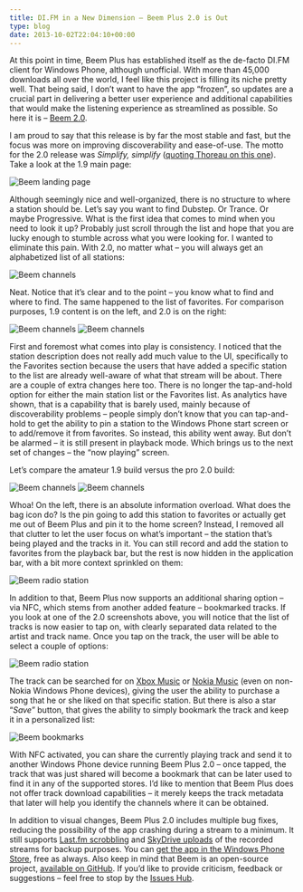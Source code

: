 ```yaml
---
title: DI.FM in a New Dimension – Beem Plus 2.0 is Out
type: blog
date: 2013-10-02T22:04:10+00:00
---
```


At this point in time, Beem Plus has established itself as the de-facto DI.FM client for Windows Phone, although unofficial. With more than 45,000 downloads all over the world, I feel like this project is filling its niche pretty well. That being said, I don’t want to have the app “frozen”, so updates are a crucial part in delivering a better user experience and additional capabilities that would make the listening experience as streamlined as possible. So here it is – <a href="http://www.windowsphone.com/en-us/store/app/beem-plus/8433ad41-9a4e-46ff-ba33-340d265f53d5" target="_blank">Beem 2.0</a>.

I am proud to say that this release is by far the most stable and fast, but the focus was more on improving discoverability and ease-of-use. The motto for the 2.0 release was _Simplify, simplify_ (<a href="http://en.wikiquote.org/wiki/Henry_David_Thoreau" target="_blank">quoting Thoreau on this one</a>). Take a look at the 1.9 main page:

![Beem landing page](/images/postmedia/di-fm-in-a-new-dimension-beem-plus-2-0-is-out/5716f4c2d76043f0956f37f910c859ce.png)

Although seemingly nice and well-organized, there is no structure to where a station should be. Let’s say you want to find Dubstep. Or Trance. Or maybe Progressive. What is the first idea that comes to mind when you need to look it up? Probably just scroll through the list and hope that you are lucky enough to stumble across what you were looking for. I wanted to eliminate this pain. With 2.0, no matter what – you will always get an alphabetized list of all stations:

![Beem channels](/images/postmedia/di-fm-in-a-new-dimension-beem-plus-2-0-is-out/2013100212.40.35.png)

Neat. Notice that it’s clear and to the point – you know what to find and where to find. The same happened to the list of favorites. For comparison purposes, 1.9 content is on the left, and 2.0 is on the right:

![Beem channels](/images/postmedia/di-fm-in-a-new-dimension-beem-plus-2-0-is-out/2013100212.50.01.png)
![Beem channels](/images/postmedia/di-fm-in-a-new-dimension-beem-plus-2-0-is-out/2013100212.40.41.png)

First and foremost what comes into play is consistency. I noticed that the station description does not really add much value to the UI, specifically to the Favorites section because the users that have added a specific station to the list are already well-aware of what that stream will be about. There are a couple of extra changes here too. There is no longer the tap-and-hold option for either the main station list or the Favorites list. As analytics have shown, that is a capability that is barely used, mainly because of discoverability problems – people simply don’t know that you can tap-and-hold to get the ability to pin a station to the Windows Phone start screen or to add/remove it from favorites. So instead, this ability went away. But don’t be alarmed – it is still present in playback mode. Which brings us to the next set of changes – the “now playing” screen.

Let’s compare the amateur 1.9 build versus the pro 2.0 build:

![Beem channels](/images/postmedia/di-fm-in-a-new-dimension-beem-plus-2-0-is-out/d08e8af9b4444a1983e3769ff4962f67.png)
![Beem channels](/images/postmedia/di-fm-in-a-new-dimension-beem-plus-2-0-is-out/2013100212.41.06.png)

Whoa! On the left, there is an absolute information overload. What does the bag icon do? Is the pin going to add this station to favorites or actually get me out of Beem Plus and pin it to the home screen? Instead, I removed all that clutter to let the user focus on what’s important – the station that’s being played and the tracks in it. You can still record and add the station to favorites from the playback bar, but the rest is now hidden in the application bar, with a bit more context sprinkled on them:

![Beem radio station](/images/postmedia/di-fm-in-a-new-dimension-beem-plus-2-0-is-out/2013100212.41.11.png)

In addition to that, Beem Plus now supports an additional sharing option – via NFC, which stems from another added feature – bookmarked tracks. If you look at one of the 2.0 screenshots above, you will notice that the list of tracks is now easier to tap on, with clearly separated data related to the artist and track name. Once you tap on the track, the user will be able to select a couple of options:

![Beem radio station](/images/postmedia/di-fm-in-a-new-dimension-beem-plus-2-0-is-out/2013100212.41.21.png)

The track can be searched for on <a href="http://music.xbox.com/" target="_blank">Xbox Music</a> or <a href="http://music.nokia.com/us/en" target="_blank">Nokia Music</a> (even on non-Nokia Windows Phone devices), giving the user the ability to purchase a song that he or she liked on that specific station. But there is also a star “_Save_” button, that gives the ability to simply bookmark the track and keep it in a personalized list:

![Beem bookmarks](/images/postmedia/di-fm-in-a-new-dimension-beem-plus-2-0-is-out/2013100212.40.45.png)

With NFC activated, you can share the currently playing track and send it to another Windows Phone device running Beem Plus 2.0 – once tapped, the track that was just shared will become a bookmark that can be later used to find it in any of the supported stores. I’d like to mention that Beem Plus does not offer track download capabilities – it merely keeps the track metadata that later will help you identify the channels where it can be obtained.

In addition to visual changes, Beem Plus 2.0 includes multiple bug fixes, reducing the possibility of the app crashing during a stream to a minimum. It still supports <a href="http://www.last.fm/" target="_blank">Last.fm scrobbling</a> and <a href="http://skydrive.com/" target="_blank">SkyDrive uploads</a> of the recorded streams for backup purposes. You can <a href="http://www.windowsphone.com/en-us/store/app/beem-plus/8433ad41-9a4e-46ff-ba33-340d265f53d5" target="_blank">get the app in the Windows Phone Store</a>, free as always. Also keep in mind that Beem is an open-source project, <a href="https://github.com/dend/beem" target="_blank">available on GitHub</a>. If you’d like to provide criticism, feedback or suggestions – feel free to stop by the <a href="https://github.com/dend/beem/issues?direction=desc&sort=updated&state=open" target="_blank">Issues Hub</a>.

 [1]: http://www.dennisdel.com/wp-content/uploads/2013/10/5716f4c2d76043f0956f37f910c859ce1.png
 [2]: http://www.dennisdel.com/wp-content/uploads/2013/10/2013100212.40.35.png
 [3]: http://www.dennisdel.com/wp-content/uploads/2013/10/2013100212.50.01.png
 [4]: http://www.dennisdel.com/wp-content/uploads/2013/10/2013100212.40.41.png
 [5]: http://www.dennisdel.com/wp-content/uploads/2013/10/d08e8af9b4444a1983e3769ff4962f67.png
 [6]: http://www.dennisdel.com/wp-content/uploads/2013/10/2013100212.41.06.png
 [7]: http://www.dennisdel.com/wp-content/uploads/2013/10/2013100212.41.11.png
 [8]: http://www.dennisdel.com/wp-content/uploads/2013/10/2013100212.41.21.png
 [9]: http://www.dennisdel.com/wp-content/uploads/2013/10/2013100212.40.45.png